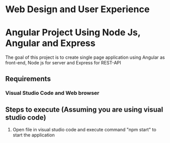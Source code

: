 # Web Design and User Experience
# Angular Project Using Node Js, Angular and Express

The goal of this project is to create single page application using Angular as front-end, Node js for server and Express for REST-API

## Requirements
### Visual Studio Code and Web browser

## Steps to execute (Assuming you are using visual studio code)
1. Open file in visual studio code and execute command "npm start" to start the application




